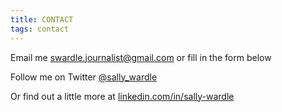 ```yaml
---
title: CONTACT
tags: contact
---
```

Email me [swardle.journalist@gmail.com](https://mail.google.com/mail/u/0/?view=cm&fs=1&to=swardle@gmail.com) or fill in the form below

Follow me on Twitter [@sally_wardle](https://twitter.com/sally_wardle?lang=en)

Or find out a little more at [linkedin.com/in/sally-wardle](www.linkedin.com/in/sally-wardle)